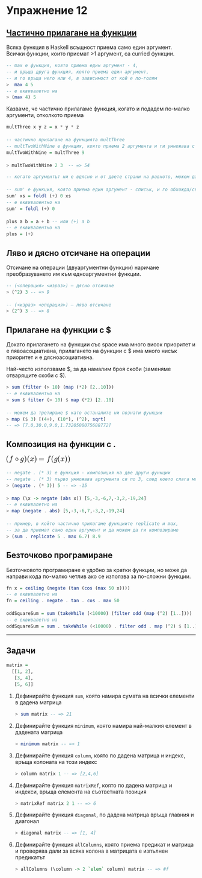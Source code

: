 # Упражнение 12

## [Частично прилагане на функции](http://learnyouahaskell.com/higher-order-functions#curried-functions)

Всяка функция в Haskell всъщност приема само един аргумент.  
Всички функции, които приемат >1 аргумент, са curried функции.

```haskell
-- max е функция, която приема един аргумент - 4,
-- и връща друга функция, която приема един аргумент,
-- и го връща него или 4, в зависимост от кой е по-голям
>  max 4 5  
-- е еквивалетно на
> (max 4) 5
```

Казваме, че частично прилагаме функция, когато и подадем по-малко аргументи, отколкото приема
```haskell
multThree x y z = x * y * z  

-- частично прилагане на функцията multThree
-- multTwoWithNine e функция, която приема 2 аргумента и ги умножава с 9
multTwoWithNine = multThree 9 

> multTwoWithNine 2 3  -- => 54
```

```haskell
-- когато аргументът ни е вдясно и от двете страни на равното, можем да го пропуснем

-- sum' е функция, която приема един аргумент - списък, и го обхожда/свива
sum' xs = foldl (+) 0 xs  
-- е еквивалентно на
sum' = foldl (+) 0

plus a b = a + b -- или (+) a b
-- е еквивалентно на
plus = (+)
```

## Ляво и дясно отсичане на операции

Отсичане на операции (двуаргументни функции) наричане преобразуването им към едноаргументни функции.

```haskell
-- (<операция> <израз>) — дясно отсичане
> (^2) 3 -- => 9

-- (<израз> <операция>) — ляво отсичане
> (2^) 3 -- => 8
```

## Прилагане на функции с $

Докато прилагането на функции със space има много висок приоритет и е лявоасоциативна, прилагането на функции с $ има много нисък приоритет и е дясноасоциативна.  

Най-често използваме $, за да намалим броя скоби (заменяме отварящите скоби с \$).

```haskell
> sum (filter (> 10) (map (*2) [2..10]))
-- е еквивалентно на
> sum $ filter (> 10) $ map (*2) [2..10]

-- можем да третираме $ като останалите ни познати функции
> map ($ 3) [(4+), (10*), (^2), sqrt]
-- => [7.0,30.0,9.0,1.7320508075688772]
```

## Композиция на функции с .

![Function Composition](./function-composition.png)

```haskell
-- negate . (* 3) е функция - композиция на две други функции
-- negate . (* 3) първо умножава аргумента си по 3, след което слага минус пред получения резултат
> (negate . (* 3)) 5 -- => -15

> map (\x -> negate (abs x)) [5,-3,-6,7,-3,2,-19,24]
-- e еквивалетно на
> map (negate . abs) [5,-3,-6,7,-3,2,-19,24] 

-- пример, в който частично прилагаме функциите replicate и max, 
-- за да приемат само един аргумент и да можем да ги композираме
> (sum . replicate 5 . max 6.7) 8.9
```

## Безточково програмиране

Безточковото програмиране е удобно за кратки функции, но може да направи кода по-малко четлив ако се използва за по-сложни функции.

```haskell
fn x = ceiling (negate (tan (cos (max 50 x))))
-- е еквивалетно на
fn = ceiling . negate . tan . cos . max 50

oddSquareSum = sum (takeWhile (<10000) (filter odd (map (^2) [1..])))     
-- е еквивалетно на
oddSquareSum = sum . takeWhile (<10000) . filter odd . map (^2) $ [1..]  
```
---

## Задачи

```haskell
matrix =
  [[1, 2],
   [3, 4],
   [5, 6]]
```

1. Дефинирайте функция `sum`, която намира сумата на всички елементи в дадена матрица

    ```haskell
    > sum matrix -- => 21
    ```

2. Дефинирайте функция `minimum`, която намира най-малкия елемент в дадената матрица

    ```haskell
    > minimum matrix -- => 1
    ```

3. Дефинирайте функция `column`, която по дадена матрица и индекс, връща колоната на този индекс

    ```haskell
    > column matrix 1 -- => [2,4,6]
    ```

4. Дефинирайте функция `matrixRef`, която по дадена матрица и индекси, връща елемента на съответната позиция

    ```haskell
    > matrixRef matrix 2 1 -- => 6
    ```

5. Дефинирайте функция `diagonal`, по дадена матрица връща главния и диагонал

    ```haskell
    > diagonal matrix -- => [1, 4]
    ```

6. Дефинирайте функция `allColumns`, която приема предикат и матрица и проверява дали за всяка колона в матрицата е изпълнен предикатът

    ```haskell
    > allColumns (\column -> 2 `elem` column) matrix -- => #f
    ```